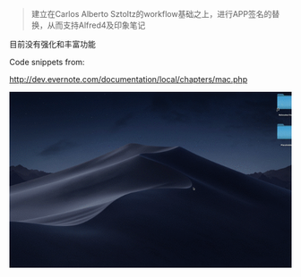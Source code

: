> 建立在Carlos Alberto Sztoltz的workflow基础之上，进行APP签名的替换，从而支持Alfred4及印象笔记

目前没有强化和丰富功能

Code snippets from:

http://dev.evernote.com/documentation/local/chapters/mac.php


![](./印象笔记.gif)
